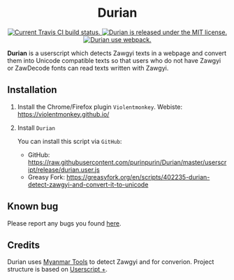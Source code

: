 <h1 align="center">
  Durian
</h1>
<p align="center">
  <a href="https://travis-ci.org/purinpurin/Durian">
    <img src="https://img.shields.io/travis/purinpurin/Durian?style=for-the-badge" alt="Current Travis CI build status." />
  </a>
  <a href="https://github.com/purinpurin/Durian/blob/master/LICENSE">
    <img src="https://img.shields.io/badge/License-MIT-green.svg?style=for-the-badge" alt="Durian is released under the MIT license." />
  </a>  
  <a href="https://github.com/webpack/webpack">
    <img src="https://img.shields.io/badge/webpack-4.x-orange.svg?style=for-the-badge" alt="Durian use webpack." />
  </a>
</p>

**Durian** is a userscript which detects Zawgyi texts in a webpage and convert them into Unicode compatible texts so that users who do not have Zawgyi or ZawDecode fonts can read texts written with Zawgyi.


## Installation
1. Install the Chrome/Firefox plugin `Violentmonkey`.
Webiste: https://violentmonkey.github.io/
  
2. Install `Durian`

	You can install this script via `GitHub`:
    - GitHub: https://raw.githubusercontent.com/purinpurin/Durian/master/userscript/release/durian.user.js
    - Greasy Fork: https://greasyfork.org/en/scripts/402235-durian-detect-zawgyi-and-convert-it-to-unicode


## Known bug

Please report any bugs you found [here](https://github.com/purinpurin/Durian/issues).


## Credits
Durian uses [Myanmar Tools](https://github.com/google/myanmar-tools) to detect Zawgyi and for converion.
Project structure is based on [Userscript +](https://github.com/jae-jae/Userscript-Plus). 